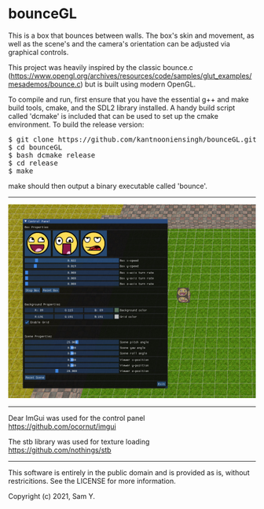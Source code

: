 # bounceGL

This is a box that bounces between walls. The box's skin and movement, as well as the scene's and the camera's orientation can be adjusted via graphical controls.

This project was heavily inspired by the classic bounce.c (<https://www.opengl.org/archives/resources/code/samples/glut_examples/mesademos/bounce.c>) but is built using modern OpenGL.

To compile and run, first ensure that you have the essential g++ and make build tools, cmake, and the SDL2 library installed. A handy build script called 'dcmake' is included that can be used to set up the cmake environment. To build the release version:

<pre>
$ git clone https://github.com/kantnooniensingh/bounceGL.git
$ cd bounceGL
$ bash dcmake release
$ cd release
$ make
</pre>

make should then output a binary executable called 'bounce'.


--------------------------------------------------------------------------------
![Bouncing box](demo/img3.jpg)


--------------------------------------------------------------------------------
Dear ImGui was used for the control panel\
<https://github.com/ocornut/imgui>

The stb library was used for texture loading\
<https://github.com/nothings/stb>


--------------------------------------------------------------------------------
This software is entirely in the public domain and is provided as is, without restricitions. See the LICENSE for more information.

Copyright (c) 2021, Sam Y.
